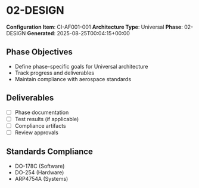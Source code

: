 # 02-DESIGN

**Configuration Item**: CI-AF001-001
**Architecture Type**: Universal
**Phase**: 02-DESIGN
**Generated**: 2025-08-25T00:04:15+00:00

## Phase Objectives
- Define phase-specific goals for Universal architecture
- Track progress and deliverables
- Maintain compliance with aerospace standards

## Deliverables
- [ ] Phase documentation
- [ ] Test results (if applicable)
- [ ] Compliance artifacts
- [ ] Review approvals

## Standards Compliance
- DO-178C (Software)
- DO-254 (Hardware)
- ARP4754A (Systems)
